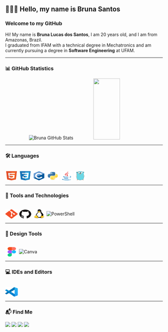 ## 👩🏻‍💻 Hello, my name is Bruna Santos  
### Welcome to my GitHub  

Hi! My name is **Bruna Lucas dos Santos**, I am 20 years old, and I am from Amazonas, Brazil.  
I graduated from IFAM with a technical degree in Mechatronics and am currently pursuing a degree in **Software Engineering** at UFAM.  

---

### 📊 GitHub Statistics  
<div align="center">  
   <img width="49%" height="195px" src="https://github-readme-stats.vercel.app/api?username=BrunaLucad2004&theme=holi&show_icons=true&rank_icon=github" alt="Bruna GitHub Stats" />  
  <img width="41%" height="195px" src="https://github-readme-stats.vercel.app/api/top-langs/?username=BrunaLucad2004&layout=compact&hide_border=false&title_color=4194cb&text_color=00bfbf&bg_color=0d1117" />  
</div>  

---

### 🛠️ Languages
<div style="display: inline_block"><br>
  <img align="center" alt="HTML" height="30" width="40" src="https://raw.githubusercontent.com/devicons/devicon/master/icons/html5/html5-original.svg">
  <img align="center" alt="CSS" height="30" width="40" src="https://raw.githubusercontent.com/devicons/devicon/master/icons/css3/css3-original.svg">
  <img align="center" alt="C" height="30" width="40" src="https://raw.githubusercontent.com/devicons/devicon/master/icons/c/c-original.svg">
  <img align="center" alt="Python" height="30" width="40" src="https://raw.githubusercontent.com/devicons/devicon/master/icons/python/python-original.svg">
  <img align="center" alt="Java" height="30" width="40" src="https://raw.githubusercontent.com/devicons/devicon/master/icons/java/java-original.svg">
  <img align="center" alt="Go" height="30" width="40" src="https://raw.githubusercontent.com/devicons/devicon/master/icons/go/go-original.svg">
</div>

---

### 🧰 Tools and Technologies
<div style="display: inline_block"><br>
  <img align="center" alt="Git" height="30" width="40" src="https://raw.githubusercontent.com/devicons/devicon/master/icons/git/git-original.svg">
  <img align="center" alt="GitHub" height="30" width="40" src="https://raw.githubusercontent.com/devicons/devicon/master/icons/github/github-original.svg">
  <img align="center" alt="Linux" height="30" width="40" src="https://raw.githubusercontent.com/devicons/devicon/master/icons/linux/linux-original.svg">
  <img align="center" alt="PowerShell" height="30" width="40" src="https://cdn.jsdelivr.net/gh/devicons/devicon/icons/powershell/powershell-original.svg">
</div>

---

### 🎨 Design Tools
<div style="display: inline_block"><br>
  <img align="center" alt="Figma" height="30" width="40" src="https://raw.githubusercontent.com/devicons/devicon/master/icons/figma/figma-original.svg">
  <img align="center" alt="Canva" height="30" width="40" src="https://cdn.jsdelivr.net/gh/devicons/devicon/icons/canva/canva-original.svg">
</div>

---

### 💻 IDEs and Editors
<div style="display: inline_block"><br>
  <img align="center" alt="VSCode" height="30" width="40" src="https://raw.githubusercontent.com/devicons/devicon/master/icons/vscode/vscode-original.svg">
</div>

---

### 📬 Find Me  

<div> 
  <a href="mailto:jsantos.bu26@gmail.com" target="_blank"><img src="https://img.shields.io/badge/-Gmail-%23333?style=for-the-badge&logo=gmail&logoColor=white" target="_blank"></a>
  <a href="https://www.linkedin.com/in/bruna-lucas-dos-santos-76a7b2260/" target="_blank"><img src="https://img.shields.io/badge/-LinkedIn-%230077B5?style=for-the-badge&logo=linkedin&logoColor=white" target="_blank"></a> 
  <a href="https://www.instagram.com/brunalucad2004" target="_blank"><img src="https://img.shields.io/badge/-Instagram-%23E4405F?style=for-the-badge&logo=instagram&logoColor=white" target="_blank"></a>
  <a href="https://t.me/BrunaLucas2004" target="_blank"><img src="https://img.shields.io/badge/-Telegram-%232CA5E0?style=for-the-badge&logo=telegram&logoColor=white" target="_blank"></a>
</div>
